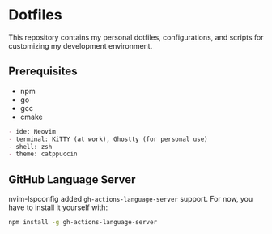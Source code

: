 # Dotfiles

This repository contains my personal dotfiles, configurations, and scripts for customizing my development environment.

## Prerequisites

- npm
- go
- gcc
- cmake

```md
- ide: Neovim
- terminal: KiTTY (at work), Ghostty (for personal use)
- shell: zsh
- theme: catppuccin
```

## GitHub Language Server

nvim-lspconfig added `gh-actions-language-server` support. For now, you have to install it yourself with:

```bash
npm install -g gh-actions-language-server
```
